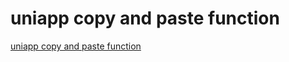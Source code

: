 # uniapp copy and paste function
[uniapp copy and paste function](https://aiwithcloud.com/2022/09/19/uniapp_copy_and_paste_function/)